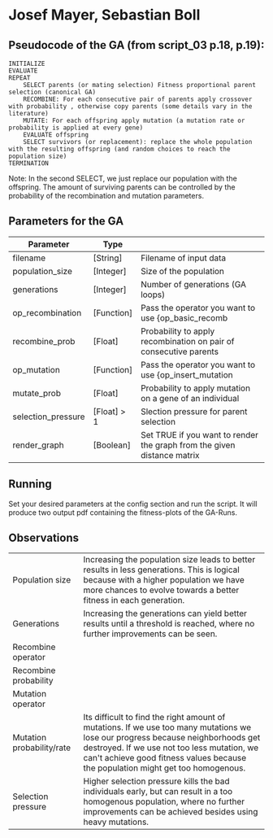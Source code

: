 # Josef Mayer, Sebastian Boll
## Pseudocode of the GA (from script_03 p.18, p.19):
```
INITIALIZE
EVALUATE
REPEAT
    SELECT parents (or mating selection) Fitness proportional parent selection (canonical GA)
    RECOMBINE: For each consecutive pair of parents apply crossover with probability , otherwise copy parents (some details vary in the literature)
    MUTATE: For each offspring apply mutation (a mutation rate or probability is applied at every gene)
    EVALUATE offspring
    SELECT survivors (or replacement): replace the whole population with the resulting offspring (and random choices to reach the population size)
TERMINATION
```
Note: In the second SELECT, we just replace our population with the offspring. The amount of surviving parents can be controlled by the probability of the recombination and mutation parameters.
## Parameters for the GA
|Parameter | Type | |
|------------------------|----------------|----------------------------------------------------------------------------|
|filename                |[String]        | Filename of input data |
|population_size         |[Integer]       | Size of the population |
|generations             |[Integer]       | Number of generations (GA loops) |
|op_recombination        |[Function]      | Pass the operator you want to use {op_basic_recomb | op_edge3} |
|recombine_prob          |[Float]         | Probability to apply recombination on pair of consecutive parents |
|op_mutation             |[Function]      | Pass the operator you want to use {op_insert_mutation | op_swap_mutation} |
|mutate_prob             |[Float]         | Probability to apply mutation on a gene of an individual |
|selection_pressure      |[Float] > 1     | Slection pressure for parent selection |
|render_graph            |[Boolean]       | Set TRUE if you want to render the graph from the given distance matrix |(default=FALSE)

## Running
Set your desired parameters at the config section and run the script. It will produce two output pdf containing the fitness-plots of the GA-Runs.

## Observations
|||
|-|-|
|Population size | Increasing the population size leads to better results in less generations. This is logical because with a higher population we have more chances to evolve towards a better fitness in each generation. |
|Generations | Increasing the generations can yield better results until a threshold is reached, where no further improvements can be seen.|
|Recombine operator ||
|Recombine probability||
|Mutation operator||
|Mutation probability/rate| Its difficult to find the right amount of mutations. If we use too many mutations we lose our progress because neighborhoods get destroyed. If we use not too less mutation, we can't achieve good fitness values because the population might get too homogenous. |
|Selection pressure| Higher selection pressure kills the bad individuals early, but can result in a too homogenous population, where no further improvements can be achieved besides using heavy mutations. |

